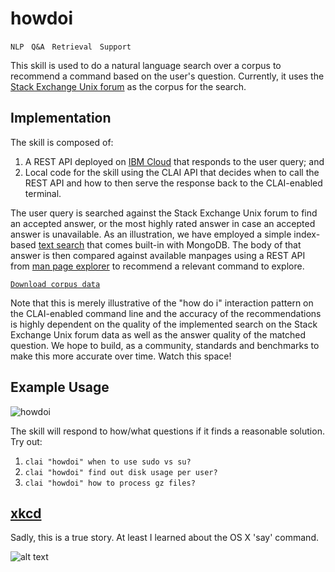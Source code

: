 # howdoi

`NLP` &nbsp; `Q&A` &nbsp; `Retrieval` &nbsp; `Support`

This skill is used to do a natural language search over a corpus to recommend a command based on the user's question. 
Currently, it uses the [Stack Exchange Unix forum](https://unix.stackexchange.com/) as the corpus for the search. 

## Implementation

The skill is composed of:
1. A REST API deployed on [IBM Cloud](https://cloud.ibm.com/) that responds to the user query; and 
2. Local code for the skill using the CLAI API that decides when to call the REST API and how to then serve the response back to the CLAI-enabled terminal.

The user query is searched against the Stack Exchange Unix forum to find 
an accepted answer, or the most highly rated answer in case an accepted answer is unavailable. 
As an illustration, we have employed a simple index-based [text search](https://docs.mongodb.com/manual/text-search/) 
that comes built-in with MongoDB. 
The body of that answer is then compared against available manpages using a REST API from 
[man page explorer](../manpage_agent/) 
to recommend a relevant command to explore. 

[`Download corpus data`](https://archive.org/download/stackexchange/unix.stackexchange.com.7z)

Note that this is merely illustrative of the "how do i" interaction pattern on the CLAI-enabled command line
and the accuracy of the recommendations is highly dependent on the quality of the implemented search on the 
Stack Exchange Unix forum data as well as the answer quality of the matched question. 
We hope to build, as a community, standards and benchmarks to make this more accurate over time.
Watch this space!

## Example Usage

![howdoi](https://www.dropbox.com/s/lje4afzr8pu8r8a/howdoi.gif?raw=1)

The skill will respond to how/what questions if it finds a reasonable solution. Try out:

1. `clai "howdoi" when to use sudo vs su?`
2. `clai "howdoi" find out disk usage per user?`
3. `clai "howdoi" how to process gz files?`

## [xkcd](https://uni.xkcd.com/)
Sadly, this is a true story.  At least I learned about the OS X 'say' command.

![alt text](https://imgs.xkcd.com/comics/im_an_idiot.png "Sadly, this is a true story.  At least I learned about the OS X 'say' command.")
